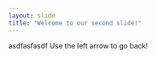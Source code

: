 ```yaml
---
layout: slide
title: "Welcome to our second slide!"
---
```

asdfasfasdf
Use the left arrow to go back!
